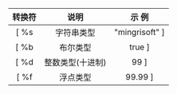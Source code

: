 
| 转换符        | 说明     |  示 例  |
| :--------:   | :-----: | :----:  |
| [ %s         | 字符串类型     | "mingrisoft" ] |
| [ %b         | 布尔类型       |   true       ] |
| [ %d         | 整数类型(十进制)|   99         ] |
| [ %f           | 浮点类型     |   99.99      ] |